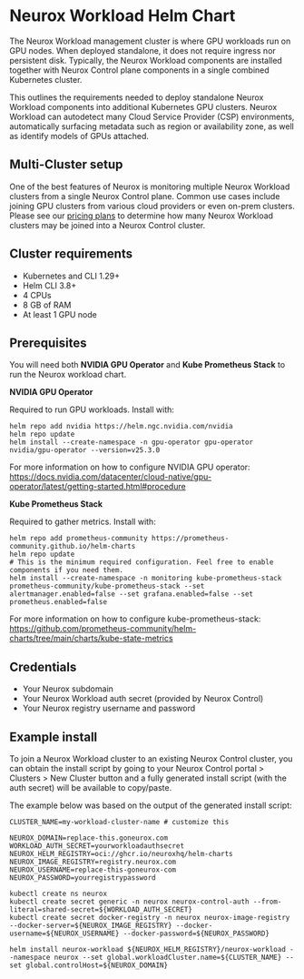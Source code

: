 # Neurox Workload Helm Chart

The Neurox Workload management cluster is where GPU workloads run on GPU nodes. When deployed standalone, it does not require ingress nor persistent disk. Typically, the Neurox Workload components are installed together with Neurox Control plane components in a single combined Kubernetes cluster.

This outlines the requirements needed to deploy standalone Neurox Workload components into additional Kubernetes GPU clusters. Neurox Workload can autodetect many Cloud Service Provider (CSP) environments, automatically surfacing metadata such as region or availability zone, as well as identify models of GPUs attached.

## Multi-Cluster setup
One of the best features of Neurox is monitoring multiple Neurox Workload clusters from a single Neurox Control plane. Common use cases include joining GPU clusters from various cloud providers or even on-prem clusters.
Please see our [pricing plans](https://neurox.com/pricing) to determine how many Neurox Workload clusters may be joined into a Neurox Control cluster.

## Cluster requirements
- Kubernetes and CLI 1.29+
- Helm CLI 3.8+
- 4 CPUs
- 8 GB of RAM
- At least 1 GPU node

## Prerequisites

You will need both __NVIDIA GPU Operator__ and __Kube Prometheus Stack__ to run the Neurox workload chart.

__NVIDIA GPU Operator__

Required to run GPU workloads. Install with:
```
helm repo add nvidia https://helm.ngc.nvidia.com/nvidia
helm repo update
helm install --create-namespace -n gpu-operator gpu-operator nvidia/gpu-operator --version=v25.3.0
```
For more information on how to configure NVIDIA GPU operator: https://docs.nvidia.com/datacenter/cloud-native/gpu-operator/latest/getting-started.html#procedure

__Kube Prometheus Stack__

Required to gather metrics. Install with:
```
helm repo add prometheus-community https://prometheus-community.github.io/helm-charts
helm repo update
# This is the minimum required configuration. Feel free to enable components if you need them.
helm install --create-namespace -n monitoring kube-prometheus-stack prometheus-community/kube-prometheus-stack --set alertmanager.enabled=false --set grafana.enabled=false --set prometheus.enabled=false
```
For more information on how to configure kube-prometheus-stack: https://github.com/prometheus-community/helm-charts/tree/main/charts/kube-state-metrics

## Credentials
- Your Neurox subdomain
- Your Neurox Workload auth secret (provided by Neurox Control)
- Your Neurox registry username and password

## Example install
To join a Neurox Workload cluster to an existing Neurox Control cluster, you can obtain the install script by going to your Neurox Control portal > Clusters > New Cluster button and a fully generated install script (with the auth secret) will be available to copy/paste.

The example below was based on the output of the generated install script:
```
CLUSTER_NAME=my-workload-cluster-name # customize this

NEUROX_DOMAIN=replace-this.goneurox.com
WORKLOAD_AUTH_SECRET=yourworkloadauthsecret
NEUROX_HELM_REGISTRY=oci://ghcr.io/neuroxhq/helm-charts
NEUROX_IMAGE_REGISTRY=registry.neurox.com
NEUROX_USERNAME=replace-this-goneurox-com
NEUROX_PASSWORD=yourregistrypassword

kubectl create ns neurox
kubectl create secret generic -n neurox neurox-control-auth --from-literal=shared-secret=${WORKLOAD_AUTH_SECRET}
kubectl create secret docker-registry -n neurox neurox-image-registry --docker-server=${NEUROX_IMAGE_REGISTRY} --docker-username=${NEUROX_USERNAME} --docker-password=${NEUROX_PASSWORD}

helm install neurox-workload ${NEUROX_HELM_REGISTRY}/neurox-workload --namespace neurox --set global.workloadCluster.name=${CLUSTER_NAME} --set global.controlHost=${NEUROX_DOMAIN}
```
